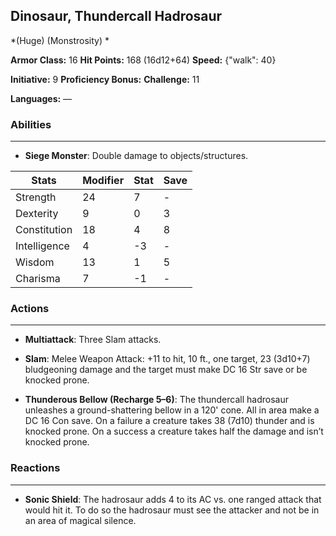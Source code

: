 ## Dinosaur, Thundercall Hadrosaur
*(Huge) (Monstrosity) *

**Armor Class:** 16
**Hit Points:** 168 (16d12+64)
**Speed:** {"walk": 40}

**Initiative:** 9
**Proficiency Bonus:**
**Challenge:** 11

**Languages:** —

### Abilities
 --- 
- **Siege Monster**: Double damage to objects/structures.



| Stats | Modifier | Stat | Save
| ---- | ---- | ---- | ---- |
| Strength | 24 | 7 | - |
| Dexterity | 9 | 0 | 3 |
| Constitution | 18 | 4 | 8 |
| Intelligence | 4 | -3 | - |
| Wisdom | 13 | 1 | 5 |
| Charisma | 7 | -1 | - |

### Actions
 --- 
- **Multiattack**: Three Slam attacks.

- **Slam**: Melee Weapon Attack: +11 to hit, 10 ft., one target, 23 (3d10+7) bludgeoning damage and the target must make DC 16 Str save or be knocked prone.

- **Thunderous Bellow (Recharge 5–6)**: The thundercall hadrosaur unleashes a ground-shattering bellow in a 120' cone. All in area make a DC 16 Con save. On a failure a creature takes 38 (7d10) thunder and is knocked prone. On a success a creature takes half the damage and isn’t knocked prone.

### Reactions
 --- 
- **Sonic Shield**: The hadrosaur adds 4 to its AC vs. one ranged attack that would hit it. To do so the hadrosaur must see the attacker and not be in an area of magical silence.

